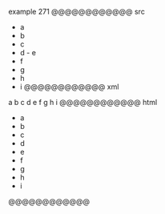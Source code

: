 example 271
@@@@@@@@@@@@ src
- a
 - b
  - c
   - d
    - e
   - f
  - g
 - h
- i
@@@@@@@@@@@@ xml
<?xml version="1.0" encoding="UTF-8"?>
<!DOCTYPE document SYSTEM "CommonMark.dtd">
<document xmlns="http://commonmark.org/xml/1.0">
  <list type="bullet" tight="true">
    <item>
      <paragraph>
        <text>a</text>
      </paragraph>
    </item>
    <item>
      <paragraph>
        <text>b</text>
      </paragraph>
    </item>
    <item>
      <paragraph>
        <text>c</text>
      </paragraph>
    </item>
    <item>
      <paragraph>
        <text>d</text>
      </paragraph>
    </item>
    <item>
      <paragraph>
        <text>e</text>
      </paragraph>
    </item>
    <item>
      <paragraph>
        <text>f</text>
      </paragraph>
    </item>
    <item>
      <paragraph>
        <text>g</text>
      </paragraph>
    </item>
    <item>
      <paragraph>
        <text>h</text>
      </paragraph>
    </item>
    <item>
      <paragraph>
        <text>i</text>
      </paragraph>
    </item>
  </list>
</document>
@@@@@@@@@@@@ html
<ul>
<li>a</li>
<li>b</li>
<li>c</li>
<li>d</li>
<li>e</li>
<li>f</li>
<li>g</li>
<li>h</li>
<li>i</li>
</ul>
@@@@@@@@@@@@
